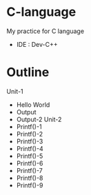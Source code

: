 # C-language
My practice for C language
  * IDE : Dev-C++
# Outline
Unit-1
 * Hello World
 * Output
 * Output-2
Unit-2
 * Printf()-1
 * Printf()-2
 * Printf()-3
 * Printf()-4
 * Printf()-5
 * Printf()-6
 * Printf()-7
 * Printf()-8
 * Printf()-9
